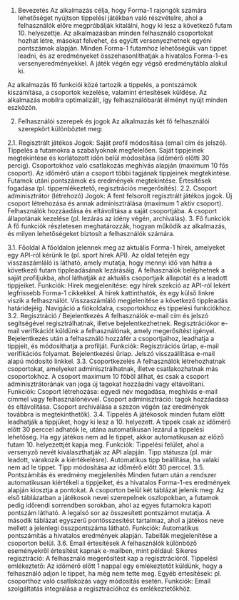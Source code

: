1. Bevezetés
Az alkalmazás célja, hogy Forma-1 rajongók számára lehetőséget nyújtson tippelési játékban való részvételre, ahol a felhasználók előre megpróbálják kitalálni, hogy ki lesz a következő futam 10. helyezettje. Az alkalmazásban minden felhasználó csoportokat hozhat létre, másokat felvehet, és együtt versenyezhetnek egyéni pontszámok alapján. Minden Forma-1 futamhoz lehetőségük van tippet leadni, és az eredményeket összehasonlíthatják a hivatalos Forma-1-es versenyeredményekkel. A játék végén egy végső eredménytábla alakul ki.

Az alkalmazás fő funkciói közé tartozik a tippelés, a pontszámok kiszámítása, a csoportok kezelése, valamint értesítések küldése. Az alkalmazás mobilra optimalizált, így felhasználóbarát élményt nyújt minden eszközön.

2. Felhasználói szerepek és jogok
Az alkalmazás két fő felhasználói szerepkört különböztet meg:

2.1. Regisztrált játékos
Jogok:
Saját profil módosítása (email cím és jelszó).
Tippelés a futamokra a szabályoknak megfelelően.
Saját tippjeinek megtekintése és korlátozott időn belül módosítása (időmérő előtti 30 percig).
Csoportokhoz való csatlakozás meghívás alapján (maximum 10 fős csoport).
Az időmérő után a csoport többi tagjának tippjeinek megtekintése.
Futamok utáni pontszámok és eredmények megtekintése.
Értesítések fogadása (pl. tippemlékeztető, regisztrációs megerősítés).
2.2. Csoport adminisztrátor (létrehozó)
Jogok:
A fent felsorolt regisztrált játékos jogok.
Új csoport létrehozása és annak adminisztrálása (maximum 1 aktív csoport).
Felhasználók hozzáadása és eltávolítása a saját csoportjába.
A csoport állapotának kezelése (pl. lezárás az idény végén, archiválás).
3. Fő funkciók
A fő funkciók részletesen meghatározzák, hogyan működik az alkalmazás, és milyen lehetőségeket biztosít a felhasználók számára.

3.1. Főoldal
A főoldalon jelennek meg az aktuális Forma-1 hírek, amelyeket egy API-ról kérünk le (pl. sport hírek API).
Az oldal tetején egy visszaszámláló is látható, amely mutatja, hogy mennyi idő van hátra a következő futam tippleadásának lezárásáig.
A felhasználók beléphetnek a saját profiljukba, ahol láthatják az aktuális csoportjaik állapotát és a leadott tippjeiket.
Funkciók:
Hírek megjelenítése: egy hírek szekció az API-ról lekért legfrissebb Forma-1 cikkekkel. A hírek kattinthatók, és egy külső linkre viszik a felhasználót.
Visszaszámláló megjelenítése a következő tippleadás határidejéig.
Navigáció a fiókoldalra, csoportokhoz és tippelési funkciókhoz.
3.2. Regisztráció / Bejelentkezés
A felhasználók e-mail cím és jelszó segítségével regisztrálhatnak, illetve bejelentkezhetnek.
Regisztrációkor e-mail verifikációt küldünk a felhasználónak, amely megerősítést igényel.
Bejelentkezés után a felhasználó hozzáfér a csoportjaihoz, leadhatja a tippjeit, és módosíthatja a profilját.
Funkciók:
Regisztrációs űrlap, e-mail verifikációs folyamat.
Bejelentkezési űrlap.
Jelszó visszaállítása e-mail alapú módosító linkkel.
3.3. Csoportkezelés
A felhasználók létrehozhatnak csoportokat, amelyeket adminisztrálhatnak, illetve csatlakozhatnak más csoportokhoz.
A csoport maximum 10 főből állhat, és csak a csoport adminisztrátorának van joga új tagokat hozzáadni vagy eltávolítani.
Funkciók:
Csoport létrehozása: egyedi név megadása, meghívás e-mail címmel vagy felhasználónévvel.
Csoport adminisztráció: tagok hozzáadása és eltávolítása.
Csoport archiválása a szezon végén (az eredmények továbbra is megtekinthetők).
3.4. Tippelés
A játékosok minden futam előtt leadhatják a tippjüket, hogy ki lesz a 10. helyezett.
A tippek csak az időmérő előtt 30 perccel adhatók le, utána automatikusan lezárul a tippelési lehetőség.
Ha egy játékos nem ad le tippet, akkor automatikusan az előző futam 10. helyezettjét kapja meg.
Funkciók:
Tippelési felület, ahol a versenyző nevét kiválaszthatják az API alapján.
Tipp státusza (pl. már leadott, várakozik a kiértékelésre).
Automatikus tipp beállítása, ha valaki nem ad le tippet.
Tipp módosítása az időmérő előtt 30 perccel.
3.5. Pontszámítás és eredmény megjelenítés
Minden futam után a rendszer automatikusan kiértékeli a tippjeiket, és a hivatalos Forma-1-es eredmények alapján kiosztja a pontokat.
A csoporton belül két táblázat jelenik meg:
Az első táblázatban a játékosok nevei szerepelnek oszlopokban, a futamok pedig időrendi sorrendben sorokban, ahol az egyes futamokra kapott pontszám látható. A legalsó sor az összesített pontszámot mutatja.
A második táblázat egyszerű pontösszesítést tartalmaz, ahol a játékos neve mellett a jelenlegi összpontszáma látható.
Funkciók:
Automatikus pontszámítás a hivatalos eredmények alapján.
Tabellák megjelenítése a csoporton belül.
3.6. Email értesítések
A felhasználók különböző eseményekről értesítést kapnak e-mailben, mint például:
Sikeres regisztráció: A felhasználó megerősítést kap a regisztrációról.
Tippelési emlékeztető: Az időmérő előtt 1 nappal egy emlékeztetőt küldünk, hogy a felhasználó adjon le tippet, ha még nem tette meg.
Egyéb értesítések: pl. csoporthoz való csatlakozás vagy módosítás esetén.
Funkciók:
Email szolgáltatás integrálása a regisztrációhoz és emlékeztetőkhöz.